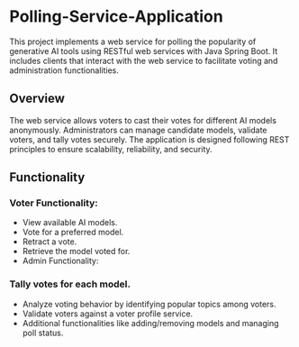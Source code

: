 # Polling-Service-Application

This project implements a web service for polling the popularity of generative AI tools using RESTful web services with Java Spring Boot. It includes clients that interact with the web service to facilitate voting and administration functionalities.

## Overview
The web service allows voters to cast their votes for different AI models anonymously. Administrators can manage candidate models, validate voters, and tally votes securely. The application is designed following REST principles to ensure scalability, reliability, and security.

## Functionality
### Voter Functionality:
- View available AI models.
- Vote for a preferred model.
- Retract a vote.
- Retrieve the model voted for.
- Admin Functionality:

### Tally votes for each model.
- Analyze voting behavior by identifying popular topics among voters.
- Validate voters against a voter profile service.
- Additional functionalities like adding/removing models and managing poll status.
